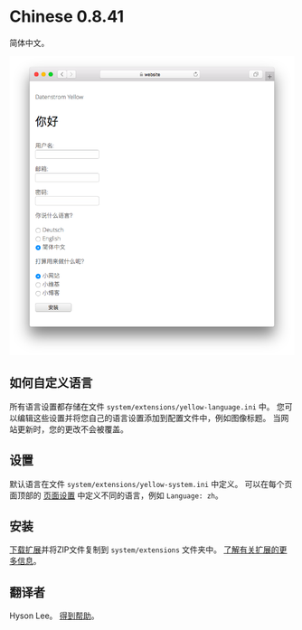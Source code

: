 # Chinese 0.8.41

简体中文。

<p align="center"><img src="chinese-screenshot.png?raw=true" alt="截屏"></p>

## 如何自定义语言

所有语言设置都存储在文件 `system/extensions/yellow-language.ini` 中。 您可以编辑这些设置并将您自己的语言设置添加到配置文件中，例如图像标题。 当网站更新时，您的更改不会被覆盖。

## 设置

默认语言在文件 `system/extensions/yellow-system.ini` 中定义。 可以在每个页面顶部的 [页面设置](https://github.com/annaesvensson/yellow-core#settings-page) 中定义不同的语言，例如 `Language: zh`。

## 安装

[下载扩展](https://github.com/datenstrom/yellow-extensions/raw/main/downloads/chinese.zip)并将ZIP文件复制到 `system/extensions` 文件夹中。 [了解有关扩展的更多信息](https://github.com/annaesvensson/yellow-update)。

## 翻译者

Hyson Lee。 [得到帮助](https://datenstrom.se/yellow/help/)。
